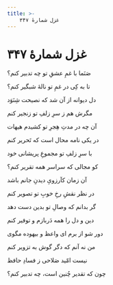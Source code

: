 ```yaml
---
title: >-
    غزل شمارهٔ ۳۴۷
---
```

# غزل شمارهٔ ۳۴۷

<div class="b" id="bn1"><div class="m1"><p>صَنَما با غمِ عشقِ تو چه تدبیر کنم؟</p></div>
<div class="m2"><p>تا به کِی در غمِ تو نالهٔ شبگیر کنم؟</p></div></div>
<div class="b" id="bn2"><div class="m1"><p>دل دیوانه از آن شد که نصیحت شِنَوَد</p></div>
<div class="m2"><p>مگرش هم ز سرِ زلفِ تو زنجیر کنم</p></div></div>
<div class="b" id="bn3"><div class="m1"><p>آن چه در مدتِ هِجرِ تو کشیدم هیهات</p></div>
<div class="m2"><p>در یکی نامه محال است که تَحریر کنم</p></div></div>
<div class="b" id="bn4"><div class="m1"><p>با سرِ زلفِ تو مجموعِ پریشانی خود</p></div>
<div class="m2"><p>کو مجالی که سراسر همه تقریر کنم؟</p></div></div>
<div class="b" id="bn5"><div class="m1"><p>آن زمان کآرزویِ دیدنِ جانم باشد</p></div>
<div class="m2"><p>در نظر نقشِ رخِ خوبِ تو تصویر کنم</p></div></div>
<div class="b" id="bn6"><div class="m1"><p>گر بدانم که وصالِ تو بدین دست دهد</p></div>
<div class="m2"><p>دین و دل را همه دَربازم و توفیر کنم</p></div></div>
<div class="b" id="bn7"><div class="m1"><p>دور شو از برم ای واعظ و بیهوده مگوی</p></div>
<div class="m2"><p>من نه آنم که دگر گوش به تزویر کنم</p></div></div>
<div class="b" id="bn8"><div class="m1"><p>نیست امّید صَلاحی ز فسادِ حافظ</p></div>
<div class="m2"><p>چون که تقدیر چُنین است، چه تدبیر کنم؟</p></div></div>